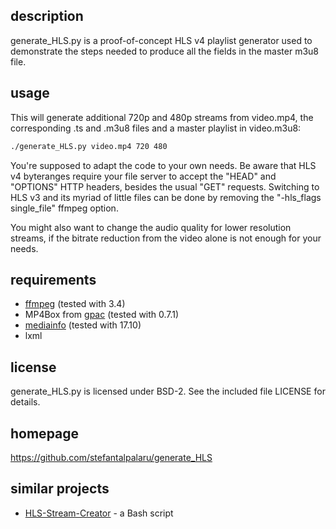 ## description

generate\_HLS.py is a proof-of-concept HLS v4 playlist generator used to
demonstrate the steps needed to produce all the fields in the master m3u8 file.

## usage

This will generate additional 720p and 480p streams from video.mp4, the
corresponding .ts and .m3u8 files and a master playlist in video.m3u8:

```sh
./generate_HLS.py video.mp4 720 480
```

You're supposed to adapt the code to your own needs. Be aware that HLS v4
byteranges require your file server to accept the "HEAD" and "OPTIONS" HTTP
headers, besides the usual "GET" requests. Switching to HLS v3 and its myriad
of little files can be done by removing the "-hls\_flags single\_file" ffmpeg
option.

You might also want to change the audio quality for lower resolution streams,
if the bitrate reduction from the video alone is not enough for your needs.

## requirements

- [ffmpeg][1] (tested with 3.4)
- MP4Box from [gpac][2] (tested with 0.7.1)
- [mediainfo][3] (tested with 17.10)
- lxml

## license

generate\_HLS.py is licensed under BSD-2. See the included file LICENSE for
details.

## homepage

https://github.com/stefantalpalaru/generate_HLS

## similar projects

- [HLS-Stream-Creator][4] - a Bash script

[1]: http://ffmpeg.org/
[2]: http://gpac.wp.mines-telecom.fr/
[3]: https://mediaarea.net/en/MediaInfo
[4]: https://github.com/bentasker/HLS-Stream-Creator

